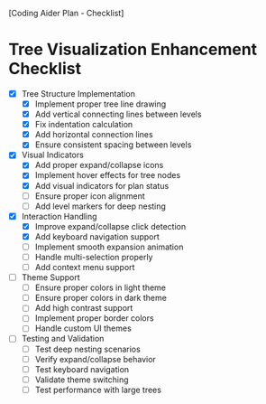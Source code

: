 [Coding Aider Plan - Checklist]

# Tree Visualization Enhancement Checklist

- [x] Tree Structure Implementation
    - [x] Implement proper tree line drawing
    - [x] Add vertical connecting lines between levels
    - [x] Fix indentation calculation
    - [x] Add horizontal connection lines
    - [x] Ensure consistent spacing between levels

- [x] Visual Indicators
    - [x] Add proper expand/collapse icons
    - [x] Implement hover effects for tree nodes
    - [x] Add visual indicators for plan status
    - [ ] Ensure proper icon alignment
    - [ ] Add level markers for deep nesting

- [x] Interaction Handling
    - [x] Improve expand/collapse click detection
    - [x] Add keyboard navigation support
    - [ ] Implement smooth expansion animation
    - [ ] Handle multi-selection properly
    - [ ] Add context menu support

- [ ] Theme Support
    - [ ] Ensure proper colors in light theme
    - [ ] Ensure proper colors in dark theme
    - [ ] Add high contrast support
    - [ ] Implement proper border colors
    - [ ] Handle custom UI themes

- [ ] Testing and Validation
    - [ ] Test deep nesting scenarios
    - [ ] Verify expand/collapse behavior
    - [ ] Test keyboard navigation
    - [ ] Validate theme switching
    - [ ] Test performance with large trees
